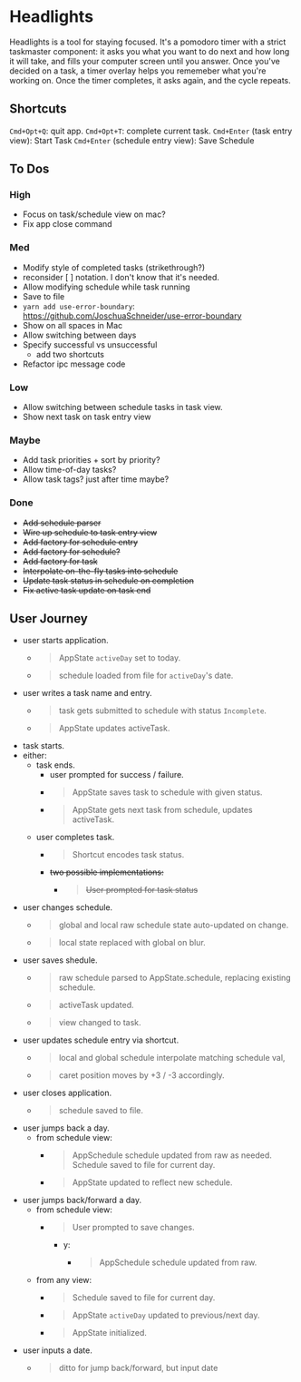 # Headlights

Headlights is a tool for staying focused. It's a pomodoro timer with a strict taskmaster component: it asks you what you want to do next and how long it will take, and fills your computer screen until you answer. Once you've decided on a task, a timer overlay helps you rememeber what you're working on. Once the timer completes, it asks again, and the cycle repeats.

## Shortcuts

`Cmd+Opt+Q`: quit app.
`Cmd+Opt+T`: complete current task.
`Cmd+Enter` (task entry view): Start Task
`Cmd+Enter` (schedule entry view): Save Schedule

## To Dos

### High

- Focus on task/schedule view on mac?
- Fix app close command

### Med

- Modify style of completed tasks (strikethrough?)
- reconsider [ ] notation. I don't know that it's needed.
- Allow modifying schedule while task running
- Save to file
- `yarn add use-error-boundary`: https://github.com/JoschuaSchneider/use-error-boundary
- Show on all spaces in Mac
- Allow switching between days
- Specify successful vs unsuccessful
  - add two shortcuts
- Refactor ipc message code

### Low

- Allow switching between schedule tasks in task view.
- Show next task on task entry view

### Maybe

- Add task priorities + sort by priority?
- Allow time-of-day tasks?
- Allow task tags? just after time maybe?

### Done

- ~~Add schedule parser~~
- ~~Wire up schedule to task entry view~~
- ~~Add factory for schedule entry~~
- ~~Add factory for schedule?~~
- ~~Add factory for task~~
- ~~Interpolate on-the-fly tasks into schedule~~
- ~~Update task status in schedule on completion~~
- ~~Fix active task update on task end~~

## User Journey

- user starts application.
  - > AppState `activeDay` set to today.
  - > schedule loaded from file for `activeDay`'s date.
- user writes a task name and entry.
  - > task gets submitted to schedule with status `Incomplete`.
  - > AppState updates activeTask.
- task starts.
- either:
  - task ends.
    - user prompted for success / failure.
    - > AppState saves task to schedule with given status.
    - > AppState gets next task from schedule, updates activeTask.
  - user completes task.
    - > Shortcut encodes task status.
    - ~~two possible implementations:~~
      - > ~~User prompted for task status~~
- user changes schedule.
  - > global and local raw schedule state auto-updated on change.
  - > local state replaced with global on blur.
- user saves shedule.
  - > raw schedule parsed to AppState.schedule, replacing existing schedule.
  - > activeTask updated.
  - > view changed to task.
- user updates schedule entry via shortcut.
  - > local and global schedule interpolate matching schedule val,
  - > caret position moves by +3 / -3 accordingly.
- user closes application.
  - > schedule saved to file.
- user jumps back a day.
  - from schedule view:
    - > AppSchedule schedule updated from raw as needed. Schedule saved to file for current day.
    - > AppState updated to reflect new schedule.
- user jumps back/forward a day.
  - from schedule view:
    - > User prompted to save changes.
      - y:
        - > AppSchedule schedule updated from raw.
  - from any view:
    - > Schedule saved to file for current day.
    - > AppState `activeDay` updated to previous/next day.
    - > AppState initialized.
- user inputs a date.
  - > ditto for jump back/forward, but input date
